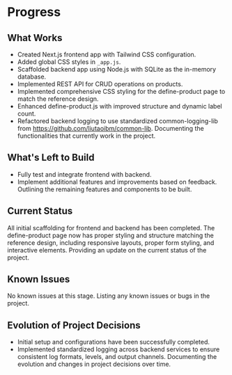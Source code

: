 # Progress

## What Works
- Created Next.js frontend app with Tailwind CSS configuration.
- Added global CSS styles in `_app.js`.
- Scaffolded backend app using Node.js with SQLite as the in-memory database.
- Implemented REST API for CRUD operations on products.
- Implemented comprehensive CSS styling for the define-product page to match the reference design.
- Enhanced define-product.js with improved structure and dynamic label count.
- Refactored backend logging to use standardized common-logging-lib from https://github.com/liutaoibm/common-lib.
Documenting the functionalities that currently work in the project.

## What's Left to Build
- Fully test and integrate frontend with backend.
- Implement additional features and improvements based on feedback.
Outlining the remaining features and components to be built.

## Current Status
All initial scaffolding for frontend and backend has been completed. The define-product page now has proper styling and structure matching the reference design, including responsive layouts, proper form styling, and interactive elements.
Providing an update on the current status of the project.

## Known Issues
No known issues at this stage.
Listing any known issues or bugs in the project.

## Evolution of Project Decisions
- Initial setup and configurations have been successfully completed.
- Implemented standardized logging across backend services to ensure consistent log formats, levels, and output channels.
Documenting the evolution and changes in project decisions over time.
